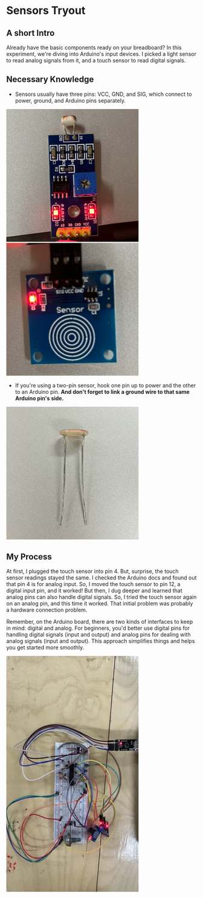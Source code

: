 # Sensors Tryout

## A short Intro
Already have the basic components ready on your breadboard? In this experiment, we're diving into Arduino's input devices. I picked a light sensor to read analog signals from it, and a touch sensor to read digital signals.

## Necessary Knowledge
- Sensors usually have three pins: VCC, GND, and SIG, which connect to power, ground, and Arduino pins separately.
<p align="left">
	<img src="./images/IMG_0723.jpeg") alt="size limit image cant be show" width="350">
	<img src="./images/IMG_0722.jpeg") alt="size limit image cant be show" width="350">
</p>

- If you're using a two-pin sensor, hook one pin up to power and the other to an Arduino pin. **And don't forget to link a ground wire to that same Arduino pin's side.**
<p align="left">
	<img src="./images/IMG_0729.jpeg") alt="size limit image cant be show" width="350">
</p>

## My Process 
At first, I plugged the touch sensor into pin 4. But, surprise, the touch sensor readings stayed the same. I checked the Arduino docs and found out that pin 4 is for analog input. So, I moved the touch sensor to pin 12, a digital input pin, and it worked! But then, I dug deeper and learned that analog pins can also handle digital signals. So, I tried the touch sensor again on an analog pin, and this time it worked. That initial problem was probably a hardware connection problem.

Remember, on the Arduino board, there are two kinds of interfaces to keep in mind: digital and analog. For beginners, you'd better use digital pins for handling digital signals (input and output) and analog pins for dealing with analog signals (input and output). This approach simplifies things and helps you get started more smoothly.
<p align="left">
	<img src="./images/IMG_0726.jpeg") alt="size limit image cant be show" width="350">
</p>
